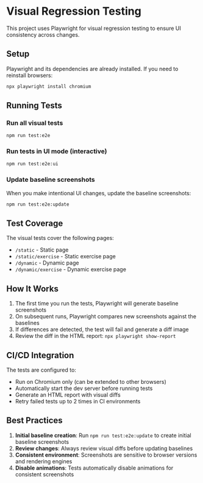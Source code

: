# Visual Regression Testing

This project uses Playwright for visual regression testing to ensure UI consistency across changes.

## Setup

Playwright and its dependencies are already installed. If you need to reinstall browsers:

```bash
npx playwright install chromium
```

## Running Tests

### Run all visual tests

```bash
npm run test:e2e
```

### Run tests in UI mode (interactive)

```bash
npm run test:e2e:ui
```

### Update baseline screenshots

When you make intentional UI changes, update the baseline screenshots:

```bash
npm run test:e2e:update
```

## Test Coverage

The visual tests cover the following pages:

- `/static` - Static page
- `/static/exercise` - Static exercise page
- `/dynamic` - Dynamic page
- `/dynamic/exercise` - Dynamic exercise page

## How It Works

1. The first time you run the tests, Playwright will generate baseline screenshots
2. On subsequent runs, Playwright compares new screenshots against the baselines
3. If differences are detected, the test will fail and generate a diff image
4. Review the diff in the HTML report: `npx playwright show-report`

## CI/CD Integration

The tests are configured to:

- Run on Chromium only (can be extended to other browsers)
- Automatically start the dev server before running tests
- Generate an HTML report with visual diffs
- Retry failed tests up to 2 times in CI environments

## Best Practices

1. **Initial baseline creation**: Run `npm run test:e2e:update` to create initial baseline screenshots
2. **Review changes**: Always review visual diffs before updating baselines
3. **Consistent environment**: Screenshots are sensitive to browser versions and rendering engines
4. **Disable animations**: Tests automatically disable animations for consistent screenshots
